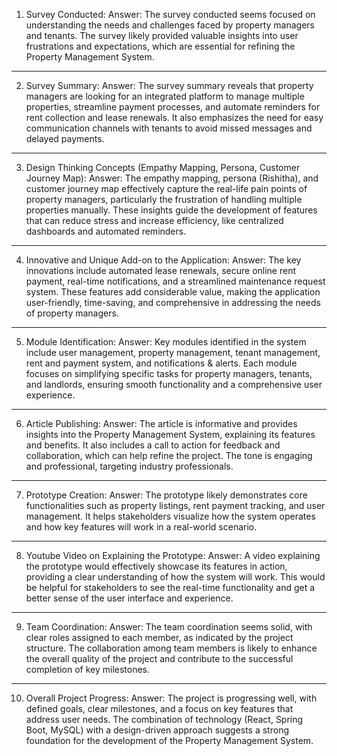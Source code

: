 1. Survey Conducted:
Answer: The survey conducted seems focused on understanding the needs and challenges faced by property managers and tenants. The survey likely provided valuable insights into user frustrations and expectations, which are essential for refining the Property Management System.
________________________________________
2. Survey Summary:
Answer: The survey summary reveals that property managers are looking for an integrated platform to manage multiple properties, streamline payment processes, and automate reminders for rent collection and lease renewals. It also emphasizes the need for easy communication channels with tenants to avoid missed messages and delayed payments.
________________________________________
3. Design Thinking Concepts (Empathy Mapping, Persona, Customer Journey Map):
Answer: The empathy mapping, persona (Rishitha), and customer journey map effectively capture the real-life pain points of property managers, particularly the frustration of handling multiple properties manually. These insights guide the development of features that can reduce stress and increase efficiency, like centralized dashboards and automated reminders.
________________________________________
4. Innovative and Unique Add-on to the Application:
Answer: The key innovations include automated lease renewals, secure online rent payment, real-time notifications, and a streamlined maintenance request system. These features add considerable value, making the application user-friendly, time-saving, and comprehensive in addressing the needs of property managers.
________________________________________
5. Module Identification:
Answer: Key modules identified in the system include user management, property management, tenant management, rent and payment system, and notifications & alerts. Each module focuses on simplifying specific tasks for property managers, tenants, and landlords, ensuring smooth functionality and a comprehensive user experience.
________________________________________
6. Article Publishing:
Answer: The article is informative and provides insights into the Property Management System, explaining its features and benefits. It also includes a call to action for feedback and collaboration, which can help refine the project. The tone is engaging and professional, targeting industry professionals.
________________________________________
7. Prototype Creation:
Answer: The prototype likely demonstrates core functionalities such as property listings, rent payment tracking, and user management. It helps stakeholders visualize how the system operates and how key features will work in a real-world scenario.
________________________________________
8. Youtube Video on Explaining the Prototype:
Answer: A video explaining the prototype would effectively showcase its features in action, providing a clear understanding of how the system will work. This would be helpful for stakeholders to see the real-time functionality and get a better sense of the user interface and experience.
________________________________________
9. Team Coordination:
Answer: The team coordination seems solid, with clear roles assigned to each member, as indicated by the project structure. The collaboration among team members is likely to enhance the overall quality of the project and contribute to the successful completion of key milestones.
________________________________________
10. Overall Project Progress:
Answer: The project is progressing well, with defined goals, clear milestones, and a focus on key features that address user needs. The combination of technology (React, Spring Boot, MySQL) with a design-driven approach suggests a strong foundation for the development of the Property Management System.
